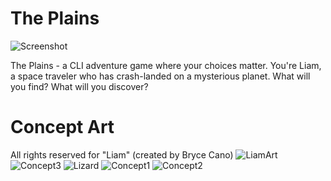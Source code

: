 # The Plains
![Screenshot](https://github.com/draumaz/plains/blob/main/art/newsplash.png?raw=true?raw=true "Screenshot")

The Plains - a CLI adventure game where your choices matter. You're Liam, a space traveler who has crash-landed on a mysterious planet. What will you find? What will you discover?

# Concept Art
All rights reserved for "Liam" (created by Bryce Cano)
![LiamArt](https://github.com/draumaz/plains/blob/main/art/liambody.png?raw=true?raw=true "Goat Boy")
![Concept3](https://github.com/draumaz/plains/blob/main/art/concept3.jpg?raw=true?raw=true "Concept 3")
![Lizard](https://github.com/draumaz/plains/blob/main/art/lizard.jpg?raw=true?raw=true "Lizard")
![Concept1](https://github.com/draumaz/plains/blob/main/art/concept1.jpg?raw=true?raw=true "Concept 1")
![Concept2](https://github.com/draumaz/plains/blob/main/art/concept2.jpg?raw=true?raw=true "Concept 2")



